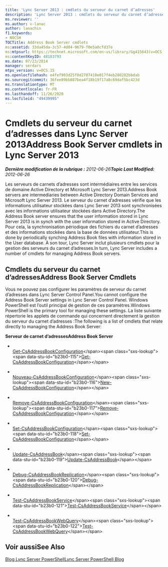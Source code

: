 ```yaml
---
title: 'Lync Server 2013 : cmdlets du serveur du carnet d’adresses'
description: 'Lync Server 2013 : cmdlets du serveur du carnet d’adresses.'
ms.reviewer: ''
ms.author: v-lanac
author: lanachin
f1.keywords:
- NOCSH
TOCTitle: Address Book Server cmdlets
ms:assetid: 33da45da-3c57-4d04-9679-f0e5a0cfd37e
ms:mtpsurl: https://technet.microsoft.com/en-us/library/Gg415643(v=OCS.15)
ms:contentKeyID: 48183793
ms.date: 07/23/2014
manager: serdars
mtps_version: v=OCS.15
ms.openlocfilehash: e4fef903d25f0d2707410e017f4eb280282bbdab
ms.sourcegitcommit: 36fee89bb887bea4f18b19f17a8c69daf5bc423d
ms.translationtype: MT
ms.contentlocale: fr-FR
ms.lasthandoff: 11/26/2020
ms.locfileid: "49439995"
---
```

# <a name="address-book-server-cmdlets-in-lync-server-2013"></a><span data-ttu-id="b23b0-103">Cmdlets du serveur du carnet d’adresses dans Lync Server 2013</span><span class="sxs-lookup"><span data-stu-id="b23b0-103">Address Book Server cmdlets in Lync Server 2013</span></span>

<div data-xmlns="http://www.w3.org/1999/xhtml">

<div class="topic" data-xmlns="http://www.w3.org/1999/xhtml" data-msxsl="urn:schemas-microsoft-com:xslt" data-cs="https://msdn.microsoft.com/">

<div data-asp="https://msdn2.microsoft.com/asp">



</div>

<div id="mainSection">

<div id="mainBody"><span data-ttu-id="b23b0-104">

<span> </span></span><span class="sxs-lookup"><span data-stu-id="b23b0-104">

<span> </span></span></span>

<span data-ttu-id="b23b0-105">_**Dernière modification de la rubrique :** 2012-06-26_</span><span class="sxs-lookup"><span data-stu-id="b23b0-105">_**Topic Last Modified:** 2012-06-26_</span></span>

<span data-ttu-id="b23b0-106">Les serveurs de carnets d’adresses sont intermédiaires entre les services de domaine Active Directory et Microsoft Lync Server 2013.</span><span class="sxs-lookup"><span data-stu-id="b23b0-106">Address Book servers are intermediaries between Active Directory Domain Services and Microsoft Lync Server 2013.</span></span> <span data-ttu-id="b23b0-107">Le serveur du carnet d’adresses vérifie que les informations utilisateur stockées dans Lync Server 2013 sont synchronisées avec les informations utilisateur stockées dans Active Directory.</span><span class="sxs-lookup"><span data-stu-id="b23b0-107">The Address Book server ensures that the user information stored in Lync Server 2013 is in synch with the user information stored in Active Directory.</span></span> <span data-ttu-id="b23b0-108">Pour cela, la synchronisation périodique des fichiers du carnet d’adresses et des informations stockées dans la base de données utilisateur.</span><span class="sxs-lookup"><span data-stu-id="b23b0-108">This is done by periodically synching Address Book files with information stored in the User database.</span></span> <span data-ttu-id="b23b0-109">À son tour, Lync Server inclut plusieurs cmdlets pour la gestion des serveurs du carnet d’adresses.</span><span class="sxs-lookup"><span data-stu-id="b23b0-109">In turn, Lync Server includes a number of cmdlets for managing Address Book servers.</span></span>

<div>

## <a name="address-book-server-cmdlets"></a><span data-ttu-id="b23b0-110">Cmdlets du serveur du carnet d’adresses</span><span class="sxs-lookup"><span data-stu-id="b23b0-110">Address Book Server Cmdlets</span></span>

<span data-ttu-id="b23b0-111">Vous ne pouvez pas configurer les paramètres de serveur du carnet d’adresses dans Lync Server Control Panel.</span><span class="sxs-lookup"><span data-stu-id="b23b0-111">You cannot configure the Address Book Server settings in Lync Server Control Panel.</span></span> <span data-ttu-id="b23b0-112">Windows PowerShell est l’outil principal de gestion de ces paramètres.</span><span class="sxs-lookup"><span data-stu-id="b23b0-112">Windows PowerShell is the primary tool for managing these settings.</span></span> <span data-ttu-id="b23b0-113">La liste suivante répertorie les applets de commande qui concernent directement la gestion du serveur du carnet d’adresses :</span><span class="sxs-lookup"><span data-stu-id="b23b0-113">The following is a list of cmdlets that relate directly to managing the Address Book Server:</span></span>

<span data-ttu-id="b23b0-114">**Serveur de carnet d’adresses**</span><span class="sxs-lookup"><span data-stu-id="b23b0-114">**Address Book Server**</span></span>

  - <span></span>  
    <span data-ttu-id="b23b0-115">[Get-CsAddressBookConfiguration](https://technet.microsoft.com/library/Gg398132(v=OCS.15))</span><span class="sxs-lookup"><span data-stu-id="b23b0-115">[Get-CsAddressBookConfiguration](https://technet.microsoft.com/library/Gg398132(v=OCS.15))</span></span>

  - <span></span>  
    <span data-ttu-id="b23b0-116">[Nouveau-CsAddressBookConfiguration](https://technet.microsoft.com/library/Gg398395(v=OCS.15))</span><span class="sxs-lookup"><span data-stu-id="b23b0-116">[New-CsAddressBookConfiguration](https://technet.microsoft.com/library/Gg398395(v=OCS.15))</span></span>

  - <span></span>  
    <span data-ttu-id="b23b0-117">[Remove-CsAddressBookConfiguration](https://technet.microsoft.com/library/Gg398934(v=OCS.15))</span><span class="sxs-lookup"><span data-stu-id="b23b0-117">[Remove-CsAddressBookConfiguration](https://technet.microsoft.com/library/Gg398934(v=OCS.15))</span></span>

  - <span></span>  
    <span data-ttu-id="b23b0-118">[Set-CsAddressBookConfiguration](https://technet.microsoft.com/library/Gg412784(v=OCS.15))</span><span class="sxs-lookup"><span data-stu-id="b23b0-118">[Set-CsAddressBookConfiguration](https://technet.microsoft.com/library/Gg412784(v=OCS.15))</span></span>

<!-- end list -->

  - <span></span>  
    <span data-ttu-id="b23b0-119">[Update-CsAddressBook](https://technet.microsoft.com/library/Gg398194(v=OCS.15))</span><span class="sxs-lookup"><span data-stu-id="b23b0-119">[Update-CsAddressBook](https://technet.microsoft.com/library/Gg398194(v=OCS.15))</span></span>

<!-- end list -->

  - <span></span>  
    <span data-ttu-id="b23b0-120">[Debug-CsAddressBookReplication](https://technet.microsoft.com/library/JJ205232(v=OCS.15))</span><span class="sxs-lookup"><span data-stu-id="b23b0-120">[Debug-CsAddressBookReplication](https://technet.microsoft.com/library/JJ205232(v=OCS.15))</span></span>

<!-- end list -->

  - <span></span>  
    <span data-ttu-id="b23b0-121">[Test-CsAddressBookService](https://technet.microsoft.com/library/Gg398661(v=OCS.15))</span><span class="sxs-lookup"><span data-stu-id="b23b0-121">[Test-CsAddressBookService](https://technet.microsoft.com/library/Gg398661(v=OCS.15))</span></span>

<!-- end list -->

  - <span></span>  
    <span data-ttu-id="b23b0-122">[Test-CsAddressBookWebQuery](https://technet.microsoft.com/library/Gg398773(v=OCS.15))</span><span class="sxs-lookup"><span data-stu-id="b23b0-122">[Test-CsAddressBookWebQuery](https://technet.microsoft.com/library/Gg398773(v=OCS.15))</span></span>

</div>

<div>

## <a name="see-also"></a><span data-ttu-id="b23b0-123">Voir aussi</span><span class="sxs-lookup"><span data-stu-id="b23b0-123">See Also</span></span>


[<span data-ttu-id="b23b0-124">Blog Lync Server PowerShell</span><span class="sxs-lookup"><span data-stu-id="b23b0-124">Lync Server PowerShell Blog</span></span>](https://go.microsoft.com/fwlink/p/?linkid=203150)  
  

<span data-ttu-id="b23b0-125"></div>

</div>

<span> </span>

</div>

</div>

</span><span class="sxs-lookup"><span data-stu-id="b23b0-125"></div>

</div>

<span> </span>

</div>

</div>

</span></span></div>

